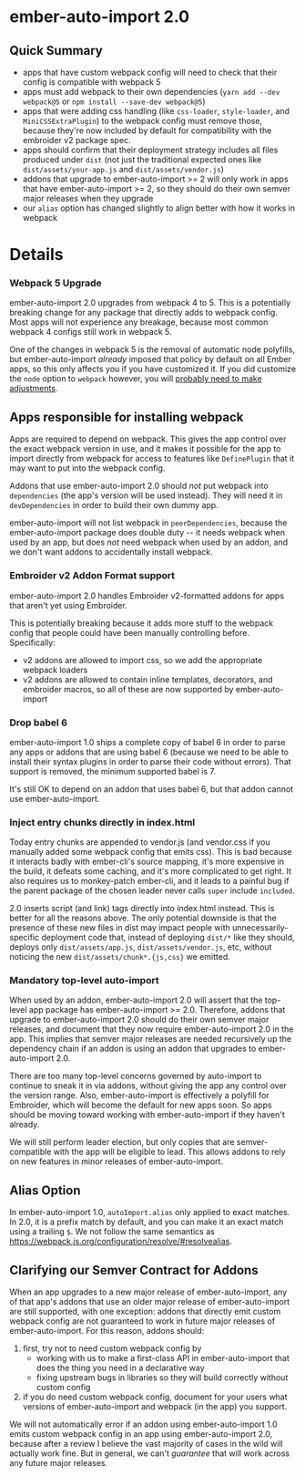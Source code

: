 # ember-auto-import 2.0

## Quick Summary

- apps that have custom webpack config will need to check that their config is compatible with webpack 5
- apps must add webpack to their own dependencies (`yarn add --dev webpack@5` or `npm install --save-dev webpack@5`)
- apps that were adding css handling (like `css-loader`, `style-loader`, and `MiniCSSExtraPlugin`) to the webpack config must remove those, because they're now included by default for compatibility with the embroider v2 package spec.
- apps should confirm that their deployment strategy includes all files produced under `dist` (not just the traditional expected ones like `dist/assets/your-app.js` and `dist/assets/vendor.js`)
- addons that upgrade to ember-auto-import >= 2 will only work in apps that have ember-auto-import >= 2, so they should do their own semver major releases when they upgrade
- our `alias` option has changed slightly to align better with how it works in webpack

# Details

### Webpack 5 Upgrade

ember-auto-import 2.0 upgrades from webpack 4 to 5. This is a potentially breaking change for any package that directly adds to webpack config. Most apps will not experience any breakage, because most common webpack 4 configs still work in webpack 5.

One of the changes in webpack 5 is the removal of automatic node polyfills, but ember-auto-import _already_ imposed that policy by default on all Ember apps, so this only affects you if you have customized it. If you did customize the `node` option to `webpack` however, you will [probably need to make adjustments](https://gist.github.com/ef4/d2cf5672a93cf241fd47c020b9b3066a).

## Apps responsible for installing webpack

Apps are required to depend on webpack. This gives the app control over the exact webpack version in use, and it makes it possible for the app to import directly from webpack for access to features like `DefinePlugin` that it may want to put into the webpack config.

Addons that use ember-auto-import 2.0 should *not* put webpack into `dependencies` (the app's version will be used instead). They will need it in `devDependencies` in order to build their own dummy app.

ember-auto-import will not list webpack in `peerDependencies`, because the ember-auto-import package does double duty -- it needs webpack when used by an app, but does *not* need webpack when used by an addon, and we don't want addons to accidentally install webpack. 

### Embroider v2 Addon Format support

ember-auto-import 2.0 handles Embroider v2-formatted addons for apps that aren't yet using Embroider.

This is potentially breaking because it adds more stuff to the webpack config that people could have been manually controlling before. Specifically:

- v2 addons are allowed to import css, so we add the appropriate webpack loaders
- v2 addons are allowed to contain inline templates, decorators, and embroider macros, so all of these are now supported by ember-auto-import

### Drop babel 6

ember-auto-import 1.0 ships a complete copy of babel 6 in order to parse any apps or addons that are using babel 6 (because we need to be able to install their syntax plugins in order to parse their code without errors). That support is removed, the minimum supported babel is 7.

It's still OK to depend on an addon that uses babel 6, but that addon cannot use ember-auto-import.

### Inject entry chunks directly in index.html

Today entry chunks are appended to vendor.js (and vendor.css if you manually added some webpack config that emits css). This is bad because it interacts badly with ember-cli's source mapping, it's more expensive in the build, it defeats some caching, and it's more complicated to get right. It also requires us to monkey-patch ember-cli, and it leads to a painful bug if the parent package of the chosen leader never calls `super` include `included`.

2.0 inserts script (and link) tags directly into index.html instead. This is better for all the reasons above. The only potential downside is that the presence of these new files in dist may impact people with unnecessarily-specific deployment code that, instead of deploying `dist/*` like they should, deploys only `dist/assets/app.js`, `dist/assets/vendor.js`, etc, without noticing the new `dist/assets/chunk*.{js,css}` we emitted.

### Mandatory top-level auto-import

When used by an addon, ember-auto-import 2.0 will assert that the top-level app package has ember-auto-import >= 2.0. Therefore, addons that upgrade to ember-auto-import 2.0 should do their own semver major releases, and document that they now require ember-auto-import 2.0 in the app. This implies that semver major releases are needed recursively up the dependency chain if an addon is using an addon that upgrades to ember-auto-import 2.0.

There are too many top-level concerns governed by auto-import to continue to sneak it in via addons, without giving the app any control over the version range. Also, ember-auto-import is effectively a polyfill for Embroider, which will become the default for new apps soon. So apps should be moving toward working with ember-auto-import if they haven't already.

We will still perform leader election, but only copies that are semver-compatible with the app will be eligible to lead. This allows addons to rely on new features in minor releases of ember-auto-import.

## Alias Option

In ember-auto-import 1.0, `autoImport.alias` only applied to exact matches. In 2.0, it is a prefix match by default, and you can make it an exact match using a trailing `$`. We not follow the same semantics as https://webpack.js.org/configuration/resolve/#resolvealias.

## Clarifying our Semver Contract for Addons

When an app upgrades to a new major release of ember-auto-import, any of that app's addons that use an older major release of ember-auto-import are still supported, with one exception: addons that directly emit custom webpack config are not guaranteed to work in future major releases of ember-auto-import. For this reason, addons should:

1. first, try not to need custom webpack config by
   - working with us to make a first-class API in ember-auto-import that does the thing you need in a declarative way
   - fixing upstream bugs in libraries so they will build correctly without custom config
2. if you do need custom webpack config, document for your users what versions of ember-auto-import and webpack (in the app) you support.

We will not automatically error if an addon using ember-auto-import 1.0 emits custom webpack config in an app using ember-auto-import 2.0, because after a review I believe the vast majority of cases in the wild will actually work fine. But in general, we can't _guarantee_ that will work across any future major releases.
